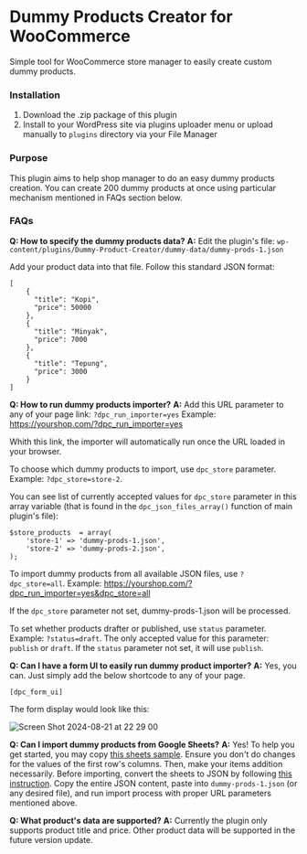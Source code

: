 # Dummy Products Creator for WooCommerce
Simple tool for WooCommerce store manager to easily create custom dummy products.

### Installation

1. Download the .zip package of this plugin
2. Install to your WordPress site via plugins uploader menu or upload manually to `plugins` directory via your File Manager

### Purpose

This plugin aims to help shop manager to do an easy dummy products creation. You can create 200 dummy products at once using particular mechanism mentioned in FAQs section below.

### FAQs

**Q: How to specify the dummy products data?**
**A:** Edit the plugin's file: `wp-content/plugins/Dummy-Product-Creator/dummy-data/dummy-prods-1.json`

Add your product data into that file. Follow this standard JSON format:

```
[
    {
      "title": "Kopi",
      "price": 50000
    },
    {
      "title": "Minyak",
      "price": 7000
    },
    {
      "title": "Tepung",
      "price": 3000
    }
]
```

**Q: How to run dummy products importer?**
**A:** Add this URL parameter to any of your page link: `?dpc_run_importer=yes`
Example: https://yourshop.com/?dpc_run_importer=yes

Whith this link, the importer will automatically run once the URL loaded in your browser.

To choose which dummy products to import, use `dpc_store` parameter. Example: `?dpc_store=store-2`.

You can see list of currently accepted values for `dpc_store` parameter in this array variable (that is found in the `dpc_json_files_array()` function of main plugin's file):

```
$store_products  = array( 
    'store-1' => 'dummy-prods-1.json',
    'store-2' => 'dummy-prods-2.json',
);
```

To import dummy products from all available JSON files, use `?dpc_store=all`. Example: https://yourshop.com/?dpc_run_importer=yes&dpc_store=all

If the `dpc_store` parameter not set, dummy-prods-1.json will be processed.

To set whether products drafter or published, use `status` parameter. Example: `?status=draft`. The only accepted value for this parameter: `publish` or `draft`. If the `status` parameter not set, it will use `publish`.

**Q: Can I have a form UI to easily run dummy product importer?**
**A:** Yes, you can. Just simply add the below shortcode to any of your page.

```
[dpc_form_ui]
```

The form display would look like this:

![Screen Shot 2024-08-21 at 22 29 00](https://github.com/user-attachments/assets/aad32ea8-0603-4ad9-a330-427492233143)


**Q: Can I import dummy products from Google Sheets?**
**A:** Yes! To help you get started, you may copy [this sheets sample](https://docs.google.com/spreadsheets/d/1m4BEyoErivDbUAkll37Guax1qVfcQFLV7enIQhJyN44/edit?usp=sharing). Ensure you don't do changes for the values of the first row's columns. Then, make your items addition necessarily. Before importing, convert the sheets to JSON by following [this instruction](https://help.cloud.just-ai.com/en/aimylogic/publication_channels/google_tables/csv_to_json/). Copy the entire JSON content, paste into `dummy-prods-1.json` (or any desired file), and run import process with proper URL parameters mentioned above.

**Q: What product's data are supported?**
**A:** Currently the plugin only supports product title and price. Other product data will be supported in the future version update.